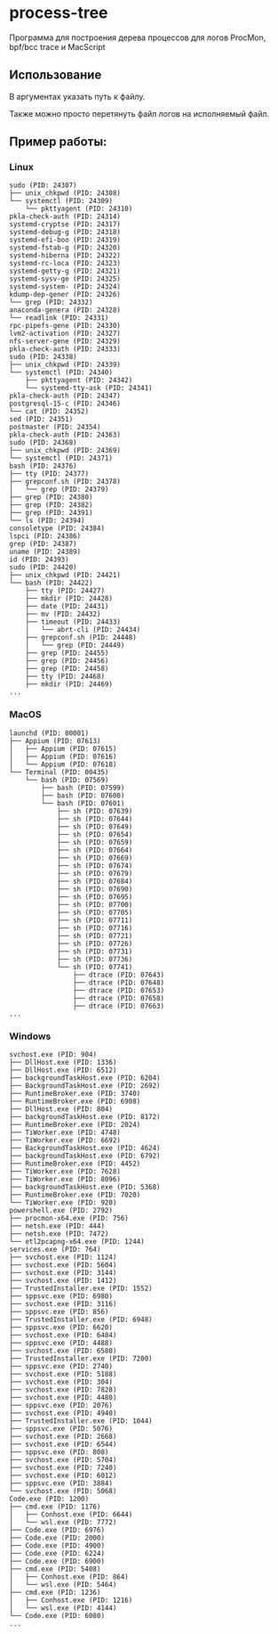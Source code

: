 # process-tree
Программа для построения дерева процессов для логов ProcMon, bpf/bcc trace и MacScript

## Использование
В аргументах указать путь к файлу.

Также можно просто перетянуть файл логов на исполняемый файл.

## Пример работы:

### Linux

    sudo (PID: 24307)
    ├── unix_chkpwd (PID: 24308)
    └── systemctl (PID: 24309)
        └── pkttyagent (PID: 24310)
    pkla-check-auth (PID: 24314)
    systemd-cryptse (PID: 24317)
    systemd-debug-g (PID: 24318)
    systemd-efi-boo (PID: 24319)
    systemd-fstab-g (PID: 24320)
    systemd-hiberna (PID: 24322)
    systemd-rc-loca (PID: 24323)
    systemd-getty-g (PID: 24321)
    systemd-sysv-ge (PID: 24325)
    systemd-system- (PID: 24324)
    kdump-dep-gener (PID: 24326)
    └── grep (PID: 24332)
    anaconda-genera (PID: 24328)
    └── readlink (PID: 24331)
    rpc-pipefs-gene (PID: 24330)
    lvm2-activation (PID: 24327)
    nfs-server-gene (PID: 24329)
    pkla-check-auth (PID: 24333)
    sudo (PID: 24338)
    ├── unix_chkpwd (PID: 24339)
    └── systemctl (PID: 24340)
        ├── pkttyagent (PID: 24342)
        └── systemd-tty-ask (PID: 24341)
    pkla-check-auth (PID: 24347)
    postgresql-15-c (PID: 24346)
    └── cat (PID: 24352)
    sed (PID: 24351)
    postmaster (PID: 24354)
    pkla-check-auth (PID: 24363)
    sudo (PID: 24368)
    ├── unix_chkpwd (PID: 24369)
    └── systemctl (PID: 24371)
    bash (PID: 24376)
    ├── tty (PID: 24377)
    ├── grepconf.sh (PID: 24378)
    │   └── grep (PID: 24379)
    ├── grep (PID: 24380)
    ├── grep (PID: 24382)
    ├── grep (PID: 24391)
    └── ls (PID: 24394)
    consoletype (PID: 24384)
    lspci (PID: 24386)
    grep (PID: 24387)
    uname (PID: 24389)
    id (PID: 24393)
    sudo (PID: 24420)
    ├── unix_chkpwd (PID: 24421)
    └── bash (PID: 24422)
        ├── tty (PID: 24427)
        ├── mkdir (PID: 24428)
        ├── date (PID: 24431)
        ├── mv (PID: 24432)
        ├── timeout (PID: 24433)
        │   └── abrt-cli (PID: 24434)
        ├── grepconf.sh (PID: 24448)
        │   └── grep (PID: 24449)
        ├── grep (PID: 24455)
        ├── grep (PID: 24456)
        ├── grep (PID: 24458)
        ├── tty (PID: 24468)
        ├── mkdir (PID: 24469)
    ...


### MacOS

    launchd (PID: 00001)
    ├── Appium (PID: 07613)
    │   ├── Appium (PID: 07615)
    │   ├── Appium (PID: 07616)
    │   └── Appium (PID: 07618)
    └── Terminal (PID: 00435)
        └── bash (PID: 07569)
            ├── bash (PID: 07599)
            ├── bash (PID: 07600)
            └── bash (PID: 07601)
                ├── sh (PID: 07639)
                ├── sh (PID: 07644)
                ├── sh (PID: 07649)
                ├── sh (PID: 07654)
                ├── sh (PID: 07659)
                ├── sh (PID: 07664)
                ├── sh (PID: 07669)
                ├── sh (PID: 07674)
                ├── sh (PID: 07679)
                ├── sh (PID: 07684)
                ├── sh (PID: 07690)
                ├── sh (PID: 07695)
                ├── sh (PID: 07700)
                ├── sh (PID: 07705)
                ├── sh (PID: 07711)
                ├── sh (PID: 07716)
                ├── sh (PID: 07721)
                ├── sh (PID: 07726)
                ├── sh (PID: 07731)
                ├── sh (PID: 07736)
                └── sh (PID: 07741)
                    ├── dtrace (PID: 07643)
                    ├── dtrace (PID: 07648)
                    ├── dtrace (PID: 07653)
                    ├── dtrace (PID: 07658)
                    ├── dtrace (PID: 07663)
    ...
### Windows

    svchost.exe (PID: 904)
    ├── DllHost.exe (PID: 1336)
    ├── DllHost.exe (PID: 6512)
    ├── backgroundTaskHost.exe (PID: 6204)
    ├── BackgroundTaskHost.exe (PID: 2692)
    ├── RuntimeBroker.exe (PID: 3740)
    ├── RuntimeBroker.exe (PID: 6908)
    ├── DllHost.exe (PID: 804)
    ├── backgroundTaskHost.exe (PID: 8172)
    ├── RuntimeBroker.exe (PID: 2024)
    ├── TiWorker.exe (PID: 4748)
    ├── TiWorker.exe (PID: 6692)
    ├── BackgroundTaskHost.exe (PID: 4624)
    ├── backgroundTaskHost.exe (PID: 6792)
    ├── RuntimeBroker.exe (PID: 4452)
    ├── TiWorker.exe (PID: 7628)
    ├── TiWorker.exe (PID: 8096)
    ├── backgroundTaskHost.exe (PID: 5368)
    ├── RuntimeBroker.exe (PID: 7020)
    └── TiWorker.exe (PID: 920)
    powershell.exe (PID: 2792)
    ├── procmon-x64.exe (PID: 756)
    ├── netsh.exe (PID: 444)
    ├── netsh.exe (PID: 7472)
    └── etl2pcapng-x64.exe (PID: 1244)
    services.exe (PID: 764)
    ├── svchost.exe (PID: 1124)
    ├── svchost.exe (PID: 5604)
    ├── svchost.exe (PID: 3144)
    ├── svchost.exe (PID: 1412)
    ├── TrustedInstaller.exe (PID: 1552)
    ├── sppsvc.exe (PID: 6980)
    ├── svchost.exe (PID: 3116)
    ├── sppsvc.exe (PID: 856)
    ├── TrustedInstaller.exe (PID: 6948)
    ├── sppsvc.exe (PID: 6620)
    ├── svchost.exe (PID: 6484)
    ├── sppsvc.exe (PID: 4488)
    ├── svchost.exe (PID: 6580)
    ├── TrustedInstaller.exe (PID: 7200)
    ├── sppsvc.exe (PID: 2740)
    ├── svchost.exe (PID: 5188)
    ├── svchost.exe (PID: 304)
    ├── svchost.exe (PID: 7828)
    ├── svchost.exe (PID: 4480)
    ├── sppsvc.exe (PID: 2076)
    ├── svchost.exe (PID: 4940)
    ├── TrustedInstaller.exe (PID: 1044)
    ├── sppsvc.exe (PID: 5076)
    ├── svchost.exe (PID: 2668)
    ├── svchost.exe (PID: 6544)
    ├── sppsvc.exe (PID: 808)
    ├── svchost.exe (PID: 5704)
    ├── svchost.exe (PID: 7240)
    ├── svchost.exe (PID: 6012)
    ├── sppsvc.exe (PID: 3884)
    └── svchost.exe (PID: 5068)
    Code.exe (PID: 1200)
    ├── cmd.exe (PID: 1176)
    │   ├── Conhost.exe (PID: 6644)
    │   └── wsl.exe (PID: 7772)
    ├── Code.exe (PID: 6976)
    ├── Code.exe (PID: 2000)
    ├── Code.exe (PID: 4900)
    ├── Code.exe (PID: 6224)
    ├── Code.exe (PID: 6900)
    ├── cmd.exe (PID: 5408)
    │   ├── Conhost.exe (PID: 864)
    │   └── wsl.exe (PID: 5464)
    ├── cmd.exe (PID: 1236)
    │   ├── Conhost.exe (PID: 1216)
    │   └── wsl.exe (PID: 4144)
    └── Code.exe (PID: 6080)
    ...
